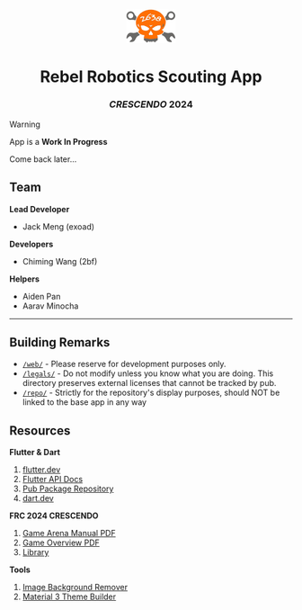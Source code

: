 <div align="center">
<img src="repo/assets/logo.png" width=88 />
<br/>
<h1>Rebel Robotics Scouting App</h1>
<h3><em>CRESCENDO</em> 2024</h3>
</div>


> [!WARNING]
> App is a **Work In Progress**
> 
> Come back later...

## Team

**Lead Developer** 
    
* Jack Meng (exoad)

**Developers** 

* Chiming Wang (2bf)

**Helpers** 

* Aiden Pan
* Aarav Minocha

****

## Building Remarks

* [`/web/`](./web/) - Please reserve for development purposes only.
* [`/legals/`](/legals/) - Do not modify unless you know what you are doing. This directory preserves external licenses that cannot be tracked by pub.
* [`/repo/`](./repo/) - Strictly for the repository's display purposes, should NOT be linked to the base app in any way

## Resources

**Flutter & Dart**

1. [flutter.dev](https://flutter.dev)
2. [Flutter API Docs](https://api.flutter.dev/)
3. [Pub Package Repository](https://pub.dev/)
4. [dart.dev](https://dart.dev)

**FRC 2024 CRESCENDO**

1. [Game Arena Manual PDF](http://firstfrc.blob.core.windows.net/frc2024/Manual/Sections/2024GameManual-05ARENA.pdf)
2. [Game Overview PDF](http://firstfrc.blob.core.windows.net/frc2024/Manual/Sections/2024GameManual-04GameOverview.pdf)
3. [Library](https://www.firstinspires.org/resource-library/frc/competition-manual-qa-system)

**Tools**

1. [Image Background Remover](https://www.remove.bg/)
2. [Material 3 Theme Builder](https://m3.material.io/theme-builder)
